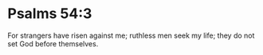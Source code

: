 # Psalms 54:3

For strangers have risen against me; ruthless men seek my life; they do not set God before themselves.
